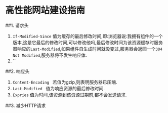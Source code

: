 # 高性能网站建设指南

##1. 请求头 

1. `If-Modified-Since` 值为缓存的最后修改时间,即:浏览器说:我拥有组件的一个版本,这是它最后的修改时间,可以修改他吗,最后修改时间为该资源缓存时服务器响应的`Last-Modified`,如果组件自生成时间就没变过,服务器会返回一个`304 Not Modified`,服务器将不发生响应体.
2. `` 

##2. 响应头

1. `Content-Encoding ` 若值为gzip,则表明服务器已压缩.
2. `Last-Modified ` 值为响应资源的最后修改时间.
3. `Expries` 值为时间,该资源到该资源过期前,都不会发送请求.

##3. 减少HTTP请求

